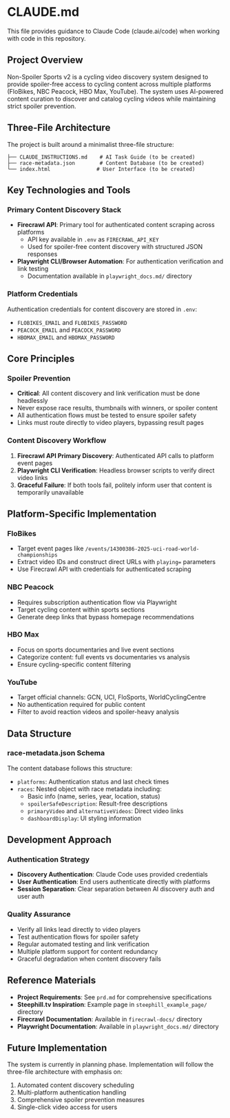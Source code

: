 # CLAUDE.md

This file provides guidance to Claude Code (claude.ai/code) when working with code in this repository.

## Project Overview

Non-Spoiler Sports v2 is a cycling video discovery system designed to provide spoiler-free access to cycling content across multiple platforms (FloBikes, NBC Peacock, HBO Max, YouTube). The system uses AI-powered content curation to discover and catalog cycling videos while maintaining strict spoiler prevention.

## Three-File Architecture

The project is built around a minimalist three-file structure:

```
├── CLAUDE_INSTRUCTIONS.md    # AI Task Guide (to be created)
├── race-metadata.json        # Content Database (to be created)
└── index.html               # User Interface (to be created)
```

## Key Technologies and Tools

### Primary Content Discovery Stack
- **Firecrawl API**: Primary tool for authenticated content scraping across platforms
  - API key available in `.env` as `FIRECRAWL_API_KEY`
  - Used for spoiler-free content discovery with structured JSON responses
- **Playwright CLI/Browser Automation**: For authentication verification and link testing
  - Documentation available in `playwright_docs.md/` directory

### Platform Credentials
Authentication credentials for content discovery are stored in `.env`:
- `FLOBIKES_EMAIL` and `FLOBIKES_PASSWORD`
- `PEACOCK_EMAIL` and `PEACOCK_PASSWORD`
- `HBOMAX_EMAIL` and `HBOMAX_PASSWORD`

## Core Principles

### Spoiler Prevention
- **Critical**: All content discovery and link verification must be done headlessly
- Never expose race results, thumbnails with winners, or spoiler content
- All authentication flows must be tested to ensure spoiler safety
- Links must route directly to video players, bypassing result pages

### Content Discovery Workflow
1. **Firecrawl API Primary Discovery**: Authenticated API calls to platform event pages
2. **Playwright CLI Verification**: Headless browser scripts to verify direct video links
3. **Graceful Failure**: If both tools fail, politely inform user that content is temporarily unavailable

## Platform-Specific Implementation

### FloBikes
- Target event pages like `/events/14300386-2025-uci-road-world-championships`
- Extract video IDs and construct direct URLs with `playing=` parameters
- Use Firecrawl API with credentials for authenticated scraping

### NBC Peacock
- Requires subscription authentication flow via Playwright
- Target cycling content within sports sections
- Generate deep links that bypass homepage recommendations

### HBO Max
- Focus on sports documentaries and live event sections
- Categorize content: full events vs documentaries vs analysis
- Ensure cycling-specific content filtering

### YouTube
- Target official channels: GCN, UCI, FloSports, WorldCyclingCentre
- No authentication required for public content
- Filter to avoid reaction videos and spoiler-heavy analysis

## Data Structure

### race-metadata.json Schema
The content database follows this structure:
- `platforms`: Authentication status and last check times
- `races`: Nested object with race metadata including:
  - Basic info (name, series, year, location, status)
  - `spoilerSafeDescription`: Result-free descriptions
  - `primaryVideo` and `alternativeVideos`: Direct video links
  - `dashboardDisplay`: UI styling information

## Development Approach

### Authentication Strategy
- **Discovery Authentication**: Claude Code uses provided credentials
- **User Authentication**: End users authenticate directly with platforms
- **Session Separation**: Clear separation between AI discovery auth and user auth

### Quality Assurance
- Verify all links lead directly to video players
- Test authentication flows for spoiler safety
- Regular automated testing and link verification
- Multiple platform support for content redundancy
- Graceful degradation when content discovery fails

## Reference Materials

- **Project Requirements**: See `prd.md` for comprehensive specifications
- **Steephill.tv Inspiration**: Example page in `steephill_example_page/` directory
- **Firecrawl Documentation**: Available in `firecrawl-docs/` directory
- **Playwright Documentation**: Available in `playwright_docs.md/` directory

## Future Implementation

The system is currently in planning phase. Implementation will follow the three-file architecture with emphasis on:
1. Automated content discovery scheduling
2. Multi-platform authentication handling
3. Comprehensive spoiler prevention measures
4. Single-click video access for users